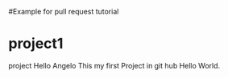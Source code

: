#Example for pull request tutorial
# project1
project
Hello Angelo This my first Project in git hub
Hello World.

